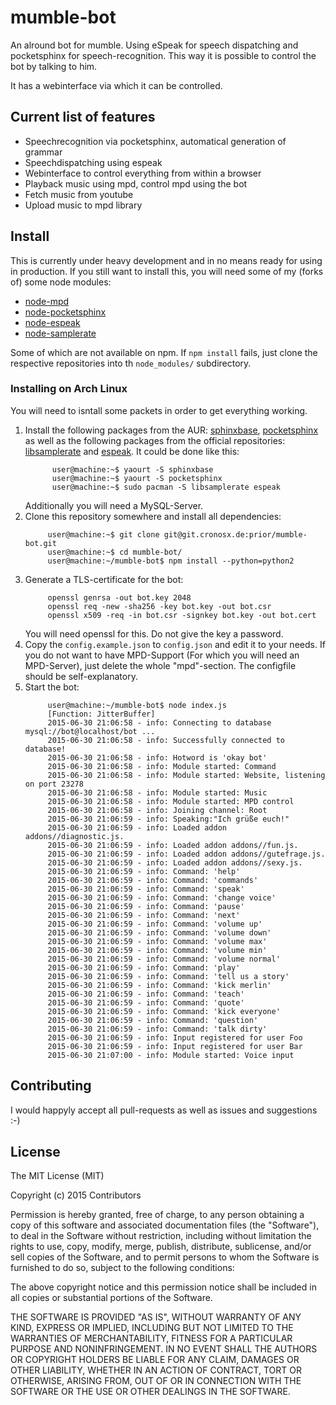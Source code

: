 # mumble-bot

An alround bot for mumble. Using eSpeak for speech dispatching and pocketsphinx for speech-recognition. This way it is possible to control the bot by talking to him.

It has a webinterface via which it can be controlled.

## Current list of features

 - Speechrecognition via pocketsphinx, automatical generation of grammar
 - Speechdispatching using espeak
 - Webinterface to control everything from within a browser
 - Playback music using mpd, control mpd using the bot
 - Fetch music from youtube
 - Upload music to mpd library

## Install

This is currently under heavy development and in no means ready for using in production.
If you still want to install this, you will need some of my (forks of) some node modules:

 - [node-mpd](https://github.com/Prior99/node-mpd)
 - [node-pocketsphinx](https://github.com/Prior99/node-pocketsphinx)
 - [node-espeak](https://github.com/Prior99/node-espeak)
 - [node-samplerate](https://github.com/Prior99/node-samplerate)

Some of which are not available on npm. If ```npm install``` fails, just clone the respective repositories into th ```node_modules/``` subdirectory.

### Installing on Arch Linux

You will need to isntall some packets in order to get everything working.

1. Install the following packages from the AUR: [sphinxbase](https://aur.archlinux.org/packages/sphinxbase/), [pocketsphinx](https://aur.archlinux.org/packages/pocketsphinx/)
   as well as the following packages from the official repositories: [libsamplerate](https://www.archlinux.org/packages/extra/x86_64/libsamplerate/) and [espeak](https://www.archlinux.org/packages/community/x86_64/espeak/).
   It could be done like this:
   ```
         user@machine:~$ yaourt -S sphinxbase
         user@machine:~$ yaourt -S pocketsphinx
         user@machine:~$ sudo pacman -S libsamplerate espeak
    ```
    Additionally you will need a MySQL-Server.
2. Clone this repository somewhere and install all dependencies:
    ```
         user@machine:~$ git clone git@git.cronosx.de:prior/mumble-bot.git
         user@machine:~$ cd mumble-bot/
         user@machine:~/mumble-bot$ npm install --python=python2
    ```
3. Generate a TLS-certificate for the bot:
    ```
         openssl genrsa -out bot.key 2048
         openssl req -new -sha256 -key bot.key -out bot.csr
         openssl x509 -req -in bot.csr -signkey bot.key -out bot.cert
    ```
    You will need openssl for this. Do not give the key a password.
4. Copy the ```config.example.json``` to ```config.json``` and edit it to your needs.
   If you do not want to have MPD-Support (For which you will need an MPD-Server), just delete the whole "mpd"-section.
   The configfile should be self-explanatory.
5. Start the bot:
   ```
        user@machine:~/mumble-bot$ node index.js
        [Function: JitterBuffer]
        2015-06-30 21:06:58 - info: Connecting to database mysql://bot@localhost/bot ...
        2015-06-30 21:06:58 - info: Successfully connected to database!
        2015-06-30 21:06:58 - info: Hotword is 'okay bot'
        2015-06-30 21:06:58 - info: Module started: Command
        2015-06-30 21:06:58 - info: Module started: Website, listening on port 23278
        2015-06-30 21:06:58 - info: Module started: Music
        2015-06-30 21:06:58 - info: Module started: MPD control
        2015-06-30 21:06:58 - info: Joining channel: Root
        2015-06-30 21:06:59 - info: Speaking:"Ich grüße euch!"
        2015-06-30 21:06:59 - info: Loaded addon addons//diagnostic.js.
        2015-06-30 21:06:59 - info: Loaded addon addons//fun.js.
        2015-06-30 21:06:59 - info: Loaded addon addons//gutefrage.js.
        2015-06-30 21:06:59 - info: Loaded addon addons//sexy.js.
        2015-06-30 21:06:59 - info: Command: 'help'
        2015-06-30 21:06:59 - info: Command: 'commands'
        2015-06-30 21:06:59 - info: Command: 'speak'
        2015-06-30 21:06:59 - info: Command: 'change voice'
        2015-06-30 21:06:59 - info: Command: 'pause'
        2015-06-30 21:06:59 - info: Command: 'next'
        2015-06-30 21:06:59 - info: Command: 'volume up'
        2015-06-30 21:06:59 - info: Command: 'volume down'
        2015-06-30 21:06:59 - info: Command: 'volume max'
        2015-06-30 21:06:59 - info: Command: 'volume min'
        2015-06-30 21:06:59 - info: Command: 'volume normal'
        2015-06-30 21:06:59 - info: Command: 'play'
        2015-06-30 21:06:59 - info: Command: 'tell us a story'
        2015-06-30 21:06:59 - info: Command: 'kick merlin'
        2015-06-30 21:06:59 - info: Command: 'teach'
        2015-06-30 21:06:59 - info: Command: 'quote'
        2015-06-30 21:06:59 - info: Command: 'kick everyone'
        2015-06-30 21:06:59 - info: Command: 'question'
        2015-06-30 21:06:59 - info: Command: 'talk dirty'
        2015-06-30 21:06:59 - info: Input registered for user Foo
        2015-06-30 21:06:59 - info: Input registered for user Bar
        2015-06-30 21:07:00 - info: Module started: Voice input
    ```



## Contributing

I would happyly accept all pull-requests as well as issues and suggestions :-)

## License

The MIT License (MIT)

Copyright (c) 2015 Contributors

Permission is hereby granted, free of charge, to any person obtaining a copy
of this software and associated documentation files (the "Software"), to deal
in the Software without restriction, including without limitation the rights
to use, copy, modify, merge, publish, distribute, sublicense, and/or sell
copies of the Software, and to permit persons to whom the Software is
furnished to do so, subject to the following conditions:

The above copyright notice and this permission notice shall be included in
all copies or substantial portions of the Software.

THE SOFTWARE IS PROVIDED "AS IS", WITHOUT WARRANTY OF ANY KIND, EXPRESS OR
IMPLIED, INCLUDING BUT NOT LIMITED TO THE WARRANTIES OF MERCHANTABILITY,
FITNESS FOR A PARTICULAR PURPOSE AND NONINFRINGEMENT. IN NO EVENT SHALL THE
AUTHORS OR COPYRIGHT HOLDERS BE LIABLE FOR ANY CLAIM, DAMAGES OR OTHER
LIABILITY, WHETHER IN AN ACTION OF CONTRACT, TORT OR OTHERWISE, ARISING FROM,
OUT OF OR IN CONNECTION WITH THE SOFTWARE OR THE USE OR OTHER DEALINGS IN
THE SOFTWARE.
